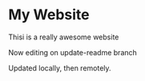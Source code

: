 # My Website

Thisi is a really awesome website

Now editing on update-readme branch

Updated locally, then remotely.

